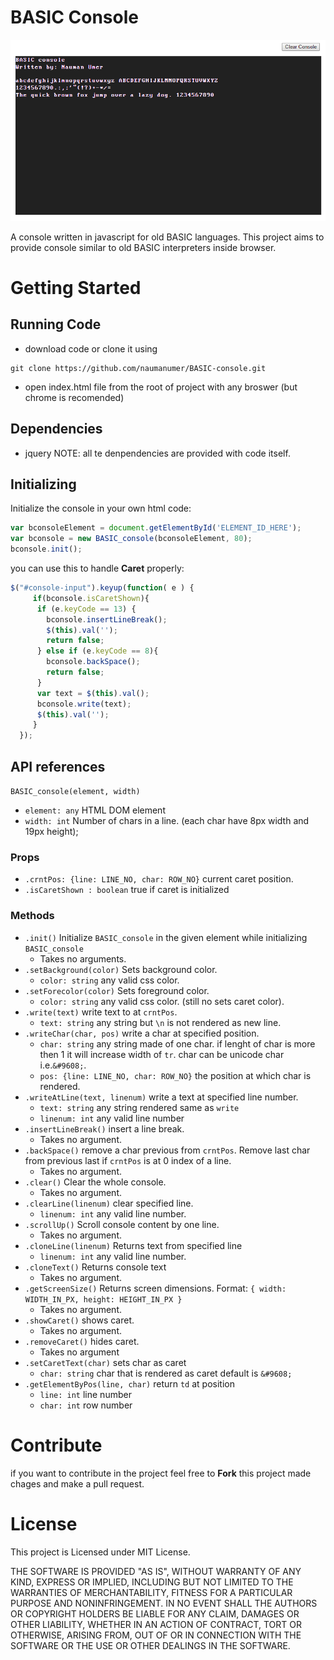 # BASIC Console

![BASIC console](BASIC%20console.png "BASIC console")

A console written in javascript for old BASIC languages. This project aims to provide console similar to old BASIC interpreters inside browser.

# Getting Started
## Running Code
* download code or clone it using
```
git clone https://github.com/naumanumer/BASIC-console.git
```
* open index.html file from the root of project with any broswer (but chrome is recomended)

## Dependencies
* jquery
NOTE: all te denpendencies are provided with code itself.

## Initializing

Initialize the console in your own html code:
```javascript
var bconsoleElement = document.getElementById('ELEMENT_ID_HERE');
var bconsole = new BASIC_console(bconsoleElement, 80);
bconsole.init();
```
you can use this to handle **Caret** properly:
```javascript
$("#console-input").keyup(function( e ) {
	 if(bconsole.isCaretShown){
	  if (e.keyCode == 13) {
		bconsole.insertLineBreak();
		$(this).val('');
		return false;
	  } else if (e.keyCode == 8){
		bconsole.backSpace();
		return false;
	  }
	  var text = $(this).val();
	  bconsole.write(text);
	  $(this).val('');
	 }
  });
 ```
 
## API references

`BASIC_console(element, width)`

* `element: any` HTML DOM element
* `width: int` Number of chars in a line. (each char have 8px width and 19px height);

### Props
* `.crntPos: {line: LINE_NO, char: ROW_NO}` current caret position.
* `.isCaretShown : boolean` true if caret is initialized

### Methods
* `.init()` Initialize `BASIC_console` in the given element while initializing `BASIC_console`
	* Takes no arguments.
* `.setBackground(color)` Sets background color.
	* `color: string` any valid css color.
* `.setForecolor(color)` Sets foreground color.
	* `color: string` any valid css color. (still no sets caret color).
* `.write(text)` write text to at `crntPos`.
	* `text: string` any string but `\n` is not rendered as new line.
* `.writeChar(char, pos)` write a char at specified position.
	* `char: string` any string made of one char. if lenght of char is more then 1 it will increase width of `tr`. char can be unicode char i.e.`&#9608;`.
	* `pos: {line: LINE_NO, char: ROW_NO}` the position at which char is rendered.
* `.writeAtLine(text, linenum)` write a text at specified line number.
	* `text: string` any string rendered same as `write`
	* `linenum: int` any valid line number
* `.insertLineBreak()` insert a line break.
	* Takes no argument.
* `.backSpace()` remove a char previous from `crntPos`. Remove last char from previous last if `crntPos` is at 0 index of a line.
	* Takes no argument.
* `.clear()` Clear the whole console.
	* Takes no argument. 
* `.clearLine(linenum)` clear specified line.
	* `linenum: int` any valid line number.
* `.scrollUp()` Scroll console content by one line.
	* Takes no argument. 
* `.cloneLine(linenum)` Returns text from specified line
	* `linenum: int` any valid line number.
* `.cloneText()` Returns console text
	* Takes no argument.
* `.getScreenSize()` Returns screen dimensions. Format: `{ width: WIDTH_IN_PX, height: HEIGHT_IN_PX }`
	* Takes no argument.
* `.showCaret()` shows caret.
	* Takes no argument.
* `.removeCaret()` hides caret.
	* Takes no argument
* `.setCaretText(char)` sets char as caret
	* `char: string` char that is rendered as caret default is  `&#9608;`
* `.getElementByPos(line, char)` return `td` at position
	* `line: int` line number
	* `char: int` row number


# Contribute
if you want to contribute in the project feel free to **Fork** this project made chages and make a pull request.

# License
This project is Licensed under MIT License.

THE SOFTWARE IS PROVIDED "AS IS", WITHOUT WARRANTY OF ANY KIND, EXPRESS OR
IMPLIED, INCLUDING BUT NOT LIMITED TO THE WARRANTIES OF MERCHANTABILITY,
FITNESS FOR A PARTICULAR PURPOSE AND NONINFRINGEMENT. IN NO EVENT SHALL THE
AUTHORS OR COPYRIGHT HOLDERS BE LIABLE FOR ANY CLAIM, DAMAGES OR OTHER
LIABILITY, WHETHER IN AN ACTION OF CONTRACT, TORT OR OTHERWISE, ARISING FROM,
OUT OF OR IN CONNECTION WITH THE SOFTWARE OR THE USE OR OTHER DEALINGS IN THE
SOFTWARE.
